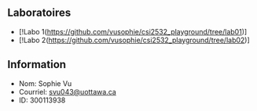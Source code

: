 ## Laboratoires

* [!Labo 1(https://github.com/vusophie/csi2532_playground/tree/lab01)]
* [!Labo 2(https://github.com/vusophie/csi2532_playground/tree/lab02)]

## Information
* Nom: Sophie Vu
* Courriel: svu043@uottawa.ca
* ID: 300113938

